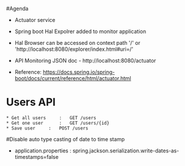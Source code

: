 #Agenda

* Actuator service
* Spring boot Hal Expolrer added to monitor application
* Hal Browser can be accessed on context path '/' or 'http://localhost:8080/explorer/index.html#uri=/'
* API Monitoring JSON doc - http://localhost:8080/actuator

* Reference: https://docs.spring.io/spring-boot/docs/current/reference/html/actuator.html

# Users API
	* Get all users 	: 	GET /users 
	* Get one user		:	GET /users/{id}
	* Save user		:	POST /users
	

#Disable auto type casting of date to time stamp
* application.properties : spring.jackson.serialization.write-dates-as-timestamps=false